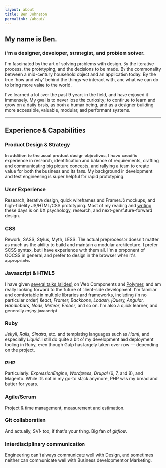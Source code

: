 ```yaml
---
layout: about
title: Ben Johnston
permalink: /about/
---
```


## My name is Ben.
### I'm a designer, developer, strategist, and problem solver.

I'm fascinated by the art of solving problems with design. By the iterative process, the prototyping, and the decisions to be made. By the commonality between a mid-century household object and an application today. By the true 'how and why' behind the things we interact with, and what we can do to bring more value to the world. 

I've learned a lot over the past 9 years in the field, and have enjoyed it immensely. My goal is to never lose the curiosity; to continue to learn and grow on a daily basis, as both a human being, and as a designer building more accessible, valuable, modular, and performant systems.  

----
  

## Experience & Capabilities 
  
### Product Design & Strategy  
  In addition to the usual product design objectives, I have specific experience in research, identification and balance of requirements, crafting and communicating big picture concepts, and rallying a team to create value for both the business and its fans. My background in development and test engineering is super helpful for rapid prototyping. 
 

### User Experience
 Research, iterative design, quick wireframes and FramerJS mockups, and high-fidelity JS/HTML/CSS prototyping. Most of my reading and [writing](http://onfriction.com) these days is on UX psychology, research, and next-gen/future-forward design.
 

### CSS
 Rework, SASS, Stylus, Myth, LESS. The actual preprocessor doesn't matter as much as the ability to build and maintain a modular architecture. I prefer SCSS syntax, but I have experience with them all. I'm a proponent of OOCSS in general, and prefer to design in the browser when it's appropriate.
 

### Javascript & HTML5
 I have given [several talks (slides)](https://www.polymer-project.org/) on Web Components and [Polymer](https://www.polymer-project.org/), and am really looking forward to the future of client-side development. I'm familiar and comfortable in multiple libraries and frameworks, including (in no particular order) *React, Framer, Backbone, Lodash, jQuery, Angular, Handlebars, Node*, *Meteor*, *Ember*, and so on. I'm also a quick learner, and generally enjoy javascript.

### Ruby
 *Jekyll, Rails, Sinatra*, etc. and templating languages such as *Haml*, and especially *Liquid*. I still do quite a bit of my development and deployment tooling in Ruby, even though Gulp has largely taken over now — depending on the project.

### PHP
 Particularly: *ExpressionEngine*, *Wordpress*, *Drupal* (6, 7, and 8), and Magento. While it’s not in my go-to stack anymore, PHP was my bread and butter for years.

### Agile/Scrum
 Project & time management, measurement and estimation.
 

### Git collaboration 
And actually, SVN too, if that's your thing. Big fan of *gitflow*.
 

### Interdisciplinary communication
 Engineering can't always communicate well with Design, and sometimes neither can communicate well with Business development or Marketing.  

